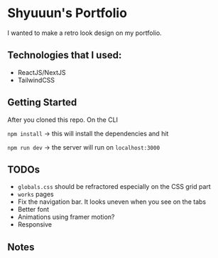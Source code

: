 # Shyuuun's Portfolio

I wanted to make a retro look design on my portfolio.

## Technologies that I used:

-   ReactJS/NextJS
-   TailwindCSS

## Getting Started

After you cloned this repo. On the CLI

`npm install` -> this will install the dependencies and hit

`npm run dev` -> the server will run on `localhost:3000`

## TODOs

-   `globals.css` should be refractored especially on the CSS grid part
-   `works` pages
-   Fix the navigation bar. It looks uneven when you see on the tabs
-   Better font
-   Animations using framer motion?
-   Responsive

## Notes
